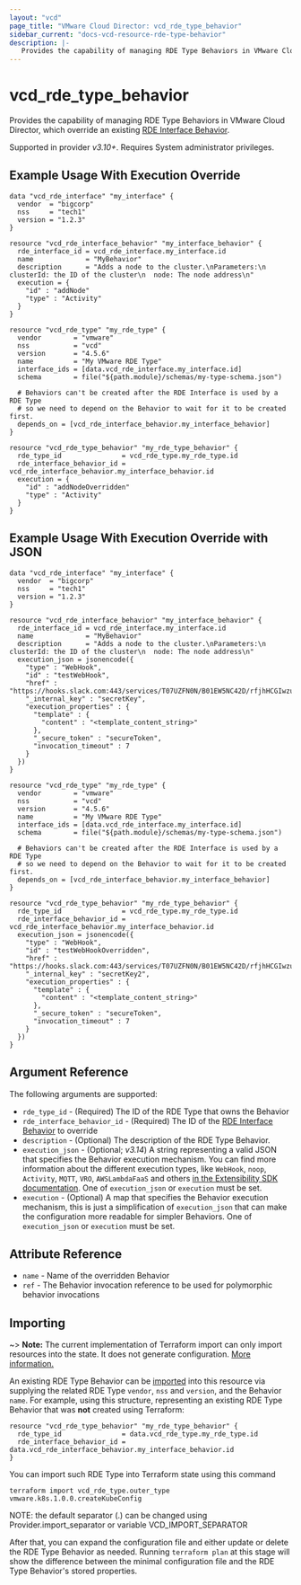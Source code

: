 ```yaml
---
layout: "vcd"
page_title: "VMware Cloud Director: vcd_rde_type_behavior"
sidebar_current: "docs-vcd-resource-rde-type-behavior"
description: |-
   Provides the capability of managing RDE Type Behaviors in VMware Cloud Director.
---
```


# vcd\_rde\_type\_behavior

Provides the capability of managing RDE Type Behaviors in VMware Cloud Director, which override an existing [RDE Interface
Behavior](/providers/vmware/vcd/latest/docs/resources/rde_interface_behavior).

Supported in provider *v3.10+*. Requires System administrator privileges.

## Example Usage With Execution Override

```hcl
data "vcd_rde_interface" "my_interface" {
  vendor  = "bigcorp"
  nss     = "tech1"
  version = "1.2.3"
}

resource "vcd_rde_interface_behavior" "my_interface_behavior" {
  rde_interface_id = vcd_rde_interface.my_interface.id
  name             = "MyBehavior"
  description      = "Adds a node to the cluster.\nParameters:\n  clusterId: the ID of the cluster\n  node: The node address\n"
  execution = {
    "id" : "addNode"
    "type" : "Activity"
  }
}

resource "vcd_rde_type" "my_rde_type" {
  vendor        = "vmware"
  nss           = "vcd"
  version       = "4.5.6"
  name          = "My VMware RDE Type"
  interface_ids = [data.vcd_rde_interface.my_interface.id]
  schema        = file("${path.module}/schemas/my-type-schema.json")

  # Behaviors can't be created after the RDE Interface is used by a RDE Type
  # so we need to depend on the Behavior to wait for it to be created first.
  depends_on = [vcd_rde_interface_behavior.my_interface_behavior]
}

resource "vcd_rde_type_behavior" "my_rde_type_behavior" {
  rde_type_id               = vcd_rde_type.my_rde_type.id
  rde_interface_behavior_id = vcd_rde_interface_behavior.my_interface_behavior.id
  execution = {
    "id" : "addNodeOverridden"
    "type" : "Activity"
  }
}
```

## Example Usage With Execution Override with JSON

```hcl
data "vcd_rde_interface" "my_interface" {
  vendor  = "bigcorp"
  nss     = "tech1"
  version = "1.2.3"
}

resource "vcd_rde_interface_behavior" "my_interface_behavior" {
  rde_interface_id = vcd_rde_interface.my_interface.id
  name             = "MyBehavior"
  description      = "Adds a node to the cluster.\nParameters:\n  clusterId: the ID of the cluster\n  node: The node address\n"
  execution_json = jsonencode({
    "type" : "WebHook",
    "id" : "testWebHook",
    "href" : "https://hooks.slack.com:443/services/T07UZFN0N/B01EW5NC42D/rfjhHCGIwzuzQFrpPZiuLkIX",
    "_internal_key" : "secretKey",
    "execution_properties" : {
      "template" : {
        "content" : "<template_content_string>"
      },
      "_secure_token" : "secureToken",
      "invocation_timeout" : 7
    }
  })
}

resource "vcd_rde_type" "my_rde_type" {
  vendor        = "vmware"
  nss           = "vcd"
  version       = "4.5.6"
  name          = "My VMware RDE Type"
  interface_ids = [data.vcd_rde_interface.my_interface.id]
  schema        = file("${path.module}/schemas/my-type-schema.json")

  # Behaviors can't be created after the RDE Interface is used by a RDE Type
  # so we need to depend on the Behavior to wait for it to be created first.
  depends_on = [vcd_rde_interface_behavior.my_interface_behavior]
}

resource "vcd_rde_type_behavior" "my_rde_type_behavior" {
  rde_type_id               = vcd_rde_type.my_rde_type.id
  rde_interface_behavior_id = vcd_rde_interface_behavior.my_interface_behavior.id
  execution_json = jsonencode({
    "type" : "WebHook",
    "id" : "testWebHookOverridden",
    "href" : "https://hooks.slack.com:443/services/T07UZFN0N/B01EW5NC42D/rfjhHCGIwzuzQFrpPZiuLkIX",
    "_internal_key" : "secretKey2",
    "execution_properties" : {
      "template" : {
        "content" : "<template_content_string>"
      },
      "_secure_token" : "secureToken",
      "invocation_timeout" : 7
    }
  })
}
```

## Argument Reference

The following arguments are supported:

* `rde_type_id` - (Required) The ID of the RDE Type that owns the Behavior
* `rde_interface_behavior_id` - (Required) The ID of the [RDE Interface Behavior](/providers/vmware/vcd/latest/docs/resources/rde_interface_behavior) to override
* `description` - (Optional) The description of the RDE Type Behavior.
* `execution_json` - (Optional; *v3.14*) A string representing a valid JSON that specifies the Behavior execution mechanism.
  You can find more information about the different execution types, like `WebHook`, `noop`, `Activity`, `MQTT`, `VRO`, `AWSLambdaFaaS`
  and others [in the Extensibility SDK documentation](https://vmware.github.io/vcd-ext-sdk/docs/defined_entities_api/behaviors).
  One of `execution_json` or `execution` must be set.
* `execution` - (Optional) A map that specifies the Behavior execution mechanism, this is just a simplification of `execution_json` that
  can make the configuration more readable for simpler Behaviors. One of `execution_json` or `execution` must be set.

## Attribute Reference

* `name` - Name of the overridden Behavior
* `ref` - The Behavior invocation reference to be used for polymorphic behavior invocations

## Importing

~> **Note:** The current implementation of Terraform import can only import resources into the state. It does not generate
configuration. [More information.][docs-import]

An existing RDE Type Behavior can be [imported][docs-import] into this resource via supplying the related RDE Type `vendor`, `nss` and `version`, and
the Behavior `name`.
For example, using this structure, representing an existing RDE Type Behavior that was **not** created using Terraform:

```hcl
resource "vcd_rde_type_behavior" "my_rde_type_behavior" {
  rde_type_id               = data.vcd_rde_type.my_rde_type.id
  rde_interface_behavior_id = data.vcd_rde_interface_behavior.my_interface_behavior.id
}
```

You can import such RDE Type into Terraform state using this command

```
terraform import vcd_rde_type.outer_type vmware.k8s.1.0.0.createKubeConfig
```

NOTE: the default separator (.) can be changed using Provider.import_separator or variable VCD_IMPORT_SEPARATOR

[docs-import]:https://www.terraform.io/docs/import/

After that, you can expand the configuration file and either update or delete the RDE Type Behavior as needed. Running `terraform plan`
at this stage will show the difference between the minimal configuration file and the RDE Type Behavior's stored properties.
